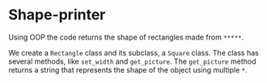 # Shape-printer
Using OOP the code returns the shape of rectangles made from `*****`.

We create a `Rectangle` class and its subclass, a `Square` class.
The class has several methods, like `set_width` and `get_picture`.
The `get_picture` method returns a string that represents the shape of the object using multiple `*`.


